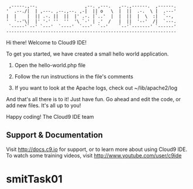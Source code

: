 
     ,-----.,--.                  ,--. ,---.   ,--.,------.  ,------.
    '  .--./|  | ,---. ,--.,--. ,-|  || o   \  |  ||  .-.  \ |  .---'
    |  |    |  || .-. ||  ||  |' .-. |`..'  |  |  ||  |  \  :|  `--, 
    '  '--'\|  |' '-' ''  ''  '\ `-' | .'  /   |  ||  '--'  /|  `---.
     `-----'`--' `---'  `----'  `---'  `--'    `--'`-------' `------'
    ----------------------------------------------------------------- 


Hi there! Welcome to Cloud9 IDE!

To get you started, we have created a small hello world application.

1) Open the hello-world.php file

2) Follow the run instructions in the file's comments

3) If you want to look at the Apache logs, check out ~/lib/apache2/log

And that's all there is to it! Just have fun. Go ahead and edit the code, 
or add new files. It's all up to you! 

Happy coding!
The Cloud9 IDE team


## Support & Documentation

Visit http://docs.c9.io for support, or to learn more about using Cloud9 IDE. 
To watch some training videos, visit http://www.youtube.com/user/c9ide
# smitTask01
